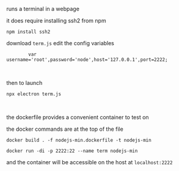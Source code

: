 runs a terminal in a webpage

it does require installing ssh2 from npm

```
npm install ssh2
```

download ``` term.js ``` edit the config variables

```
        var username='root',password='node',host='127.0.0.1',port=2222;
```

<br>

then to launch 

```
npx electron term.js
```

<br>

the dockerfile provides a convenient container to test on

the docker commands are at the top of the file

``` docker build . -f nodejs-min.dockerfile -t nodejs-min ```


``` docker run -di -p 2222:22 --name term nodejs-min ```

and the container will be accessible on the host at ``` localhost:2222 ```







